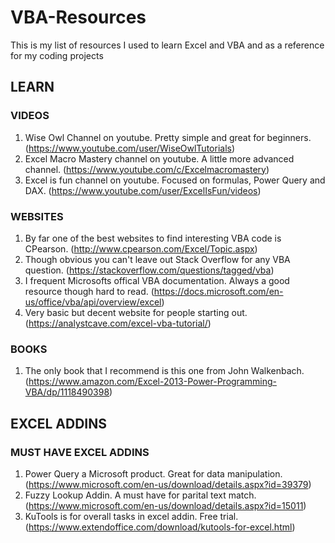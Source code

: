 # VBA-Resources

This is my list of resources I used to learn Excel and VBA and as a reference for my coding projects

## LEARN

### VIDEOS

1. Wise Owl Channel on youtube. Pretty simple and great for beginners.  (https://www.youtube.com/user/WiseOwlTutorials)
2. Excel Macro Mastery channel on youtube. A little more advanced channel. (https://www.youtube.com/c/Excelmacromastery)
3. Excel is fun channel on youtube. Focused on formulas, Power Query and DAX. (https://www.youtube.com/user/ExcelIsFun/videos)

### WEBSITES

1. By far one of the best websites to find interesting VBA code is CPearson. (http://www.cpearson.com/Excel/Topic.aspx)
2. Though obvious you can't leave out Stack Overflow for any VBA question. (https://stackoverflow.com/questions/tagged/vba)
3. I frequent Microsofts offical VBA documentation. Always a good resource though hard to read. (https://docs.microsoft.com/en-us/office/vba/api/overview/excel)
4. Very basic but decent website for people starting out. (https://analystcave.com/excel-vba-tutorial/)

### BOOKS

1. The only book that I recommend is this one from John Walkenbach. (https://www.amazon.com/Excel-2013-Power-Programming-VBA/dp/1118490398)


## EXCEL ADDINS 


### MUST HAVE EXCEL ADDINS

1. Power Query a Microsoft product. Great for data manipulation. (https://www.microsoft.com/en-us/download/details.aspx?id=39379)
2. Fuzzy Lookup Addin. A must have for parital text match. (https://www.microsoft.com/en-us/download/details.aspx?id=15011)
3. KuTools is for overall tasks in excel addin. Free trial. (https://www.extendoffice.com/download/kutools-for-excel.html)







